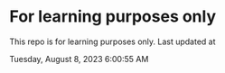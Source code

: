 # For learning purposes only
This repo is for learning purposes only.
Last updated at

Tuesday, August 8, 2023 6:00:55 AM


